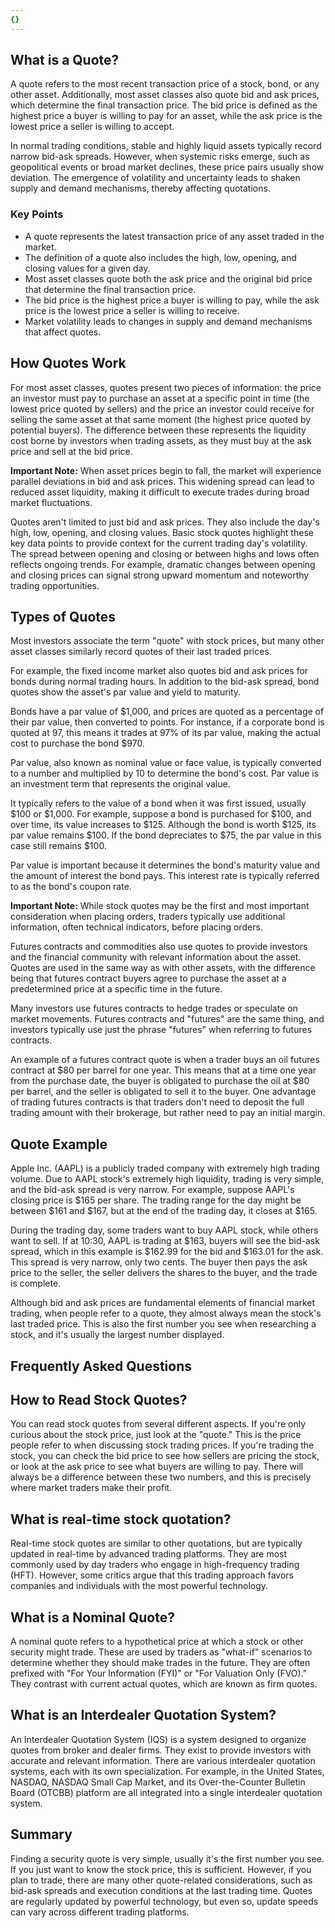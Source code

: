 ```yaml
---
{}
---
```


## What is a Quote?

A quote refers to the most recent transaction price of a stock, bond, or any other asset. Additionally, most asset classes also quote bid and ask prices, which determine the final transaction price. The bid price is defined as the highest price a buyer is willing to pay for an asset, while the ask price is the lowest price a seller is willing to accept.

In normal trading conditions, stable and highly liquid assets typically record narrow bid-ask spreads. However, when systemic risks emerge, such as geopolitical events or broad market declines, these price pairs usually show deviation. The emergence of volatility and uncertainty leads to shaken supply and demand mechanisms, thereby affecting quotations.

### Key Points

- A quote represents the latest transaction price of any asset traded in the market.
- The definition of a quote also includes the high, low, opening, and closing values for a given day.
- Most asset classes quote both the ask price and the original bid price that determine the final transaction price.
- The bid price is the highest price a buyer is willing to pay, while the ask price is the lowest price a seller is willing to receive.
- Market volatility leads to changes in supply and demand mechanisms that affect quotes.

## How Quotes Work

For most asset classes, quotes present two pieces of information: the price an investor must pay to purchase an asset at a specific point in time (the lowest price quoted by sellers) and the price an investor could receive for selling the same asset at that same moment (the highest price quoted by potential buyers). The difference between these represents the liquidity cost borne by investors when trading assets, as they must buy at the ask price and sell at the bid price.

**Important Note:** When asset prices begin to fall, the market will experience parallel deviations in bid and ask prices. This widening spread can lead to reduced asset liquidity, making it difficult to execute trades during broad market fluctuations.

Quotes aren't limited to just bid and ask prices. They also include the day's high, low, opening, and closing values. Basic stock quotes highlight these key data points to provide context for the current trading day's volatility. The spread between opening and closing or between highs and lows often reflects ongoing trends. For example, dramatic changes between opening and closing prices can signal strong upward momentum and noteworthy trading opportunities.

## Types of Quotes

Most investors associate the term "quote" with stock prices, but many other asset classes similarly record quotes of their last traded prices.

For example, the fixed income market also quotes bid and ask prices for bonds during normal trading hours. In addition to the bid-ask spread, bond quotes show the asset's par value and yield to maturity.

Bonds have a par value of $1,000, and prices are quoted as a percentage of their par value, then converted to points. For instance, if a corporate bond is quoted at 97, this means it trades at 97% of its par value, making the actual cost to purchase the bond $970.

Par value, also known as nominal value or face value, is typically converted to a number and multiplied by 10 to determine the bond's cost. Par value is an investment term that represents the original value.

It typically refers to the value of a bond when it was first issued, usually $100 or $1,000. For example, suppose a bond is purchased for $100, and over time, its value increases to $125. Although the bond is worth $125, its par value remains $100. If the bond depreciates to $75, the par value in this case still remains $100.

Par value is important because it determines the bond's maturity value and the amount of interest the bond pays. This interest rate is typically referred to as the bond's coupon rate.

**Important Note:** While stock quotes may be the first and most important consideration when placing orders, traders typically use additional information, often technical indicators, before placing orders.

Futures contracts and commodities also use quotes to provide investors and the financial community with relevant information about the asset. Quotes are used in the same way as with other assets, with the difference being that futures contract buyers agree to purchase the asset at a predetermined price at a specific time in the future.

Many investors use futures contracts to hedge trades or speculate on market movements. Futures contracts and "futures" are the same thing, and investors typically use just the phrase "futures" when referring to futures contracts.

An example of a futures contract quote is when a trader buys an oil futures contract at $80 per barrel for one year. This means that at a time one year from the purchase date, the buyer is obligated to purchase the oil at $80 per barrel, and the seller is obligated to sell it to the buyer. One advantage of trading futures contracts is that traders don't need to deposit the full trading amount with their brokerage, but rather need to pay an initial margin.

## Quote Example

Apple Inc. (AAPL) is a publicly traded company with extremely high trading volume. Due to AAPL stock's extremely high liquidity, trading is very simple, and the bid-ask spread is very narrow. For example, suppose AAPL's closing price is $165 per share. The trading range for the day might be between $161 and $167, but at the end of the trading day, it closes at $165.

During the trading day, some traders want to buy AAPL stock, while others want to sell. If at 10:30, AAPL is trading at $163, buyers will see the bid-ask spread, which in this example is $162.99 for the bid and $163.01 for the ask. This spread is very narrow, only two cents. The buyer then pays the ask price to the seller, the seller delivers the shares to the buyer, and the trade is complete.

Although bid and ask prices are fundamental elements of financial market trading, when people refer to a quote, they almost always mean the stock's last traded price. This is also the first number you see when researching a stock, and it's usually the largest number displayed.

## Frequently Asked Questions

## How to Read Stock Quotes?

You can read stock quotes from several different aspects. If you're only curious about the stock price, just look at the "quote." This is the price people refer to when discussing stock trading prices. If you're trading the stock, you can check the bid price to see how sellers are pricing the stock, or look at the ask price to see what buyers are willing to pay. There will always be a difference between these two numbers, and this is precisely where market traders make their profit.

## What is real-time stock quotation?

Real-time stock quotes are similar to other quotations, but are typically updated in real-time by advanced trading platforms. They are most commonly used by day traders who engage in high-frequency trading (HFT). However, some critics argue that this trading approach favors companies and individuals with the most powerful technology.

## What is a Nominal Quote?

A nominal quote refers to a hypothetical price at which a stock or other security might trade. These are used by traders as "what-if" scenarios to determine whether they should make trades in the future. They are often prefixed with "For Your Information (FYI)" or "For Valuation Only (FVO)." They contrast with current actual quotes, which are known as firm quotes.

## What is an Interdealer Quotation System?

An Interdealer Quotation System (IQS) is a system designed to organize quotes from broker and dealer firms. They exist to provide investors with accurate and relevant information. There are various interdealer quotation systems, each with its own specialization. For example, in the United States, NASDAQ, NASDAQ Small Cap Market, and its Over-the-Counter Bulletin Board (OTCBB) platform are all integrated into a single interdealer quotation system.

## Summary

Finding a security quote is very simple, usually it's the first number you see. If you just want to know the stock price, this is sufficient. However, if you plan to trade, there are many other quote-related considerations, such as bid-ask spreads and execution conditions at the last trading time. Quotes are regularly updated by powerful technology, but even so, update speeds can vary across different trading platforms.